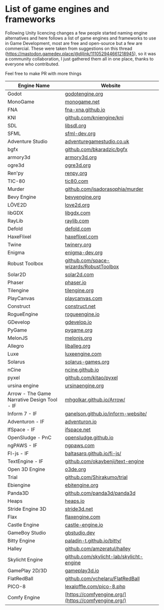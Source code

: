 # List of game engines and frameworks

Following Unity licencing changes a few people started naming engine alternatives and here follows a list of game engines and frameworks to use in Game Development, most are free and open-source but a few are commercial. These were taken from suggestions on this thread (https://mastodon.gamedev.place/@djlink/111052944661218945), so it was a community collaboration, I just gathered them all in one place, thanks to everyone who contributed.  

Feel free to make PR with more things  
  
  
| Engine Name      | Website                                      |
|------------------|----------------------------------------------|
| Godot            | [godotengine.org](https://godotengine.org)    |
| MonoGame         | [monogame.net](https://www.monogame.net)     |
| FNA              | [fna-xna.github.io](https://fna-xna.github.io) |
| KNI              | [github.com/kniengine/kni](https://github.com/kniengine/kni/) |
| SDL              | [libsdl.org](https://www.libsdl.org)        |
| SFML             | [sfml-dev.org](https://www.sfml-dev.org)    |
| Adventure Studio | [adventuregamestudio.co.uk](https://www.adventuregamestudio.co.uk/) |
| bgfx             | [github.com/bkaradzic/bgfx](https://github.com/bkaradzic/bgfx) |
| armory3d         | [armory3d.org](https://armory3d.org/)      |
| ogre3d           | [ogre3d.org](https://www.ogre3d.org/)        |
| Ren'py           | [renpy.org](https://www.renpy.org/)        |
| TIC-80           | [tic80.com](https://tic80.com/)            |
| Murder           | [github.com/isadorasophia/murder](https://github.com/isadorasophia/murder) |
| Bevy Engine      | [bevyengine.org](https://bevyengine.org/)  |
| LÖVE2D           | [love2d.org](https://love2d.org/)          |
| libGDX           | [libgdx.com](https://libgdx.com/)          |
| RayLib           | [raylib.com](https://www.raylib.com/)      |
| Defold           | [defold.com](https://defold.com/)          |
| HaxeFlixel       | [haxeflixel.com](https://haxeflixel.com/)  |
| Twine            | [twinery.org](https://twinery.org/)        |
| Enigma           | [enigma-dev.org](https://enigma-dev.org/)  |
| Robust Toolbox   | [github.com/space-wizards/RobustToolbox](https://github.com/space-wizards/RobustToolbox) |
| Solar2D          | [solar2d.com](https://solar2d.com/)        |
| Phaser           | [phaser.io](https://phaser.io/)            |
| Tilengine        | [tilengine.org](https://www.tilengine.org/) |
| PlayCanvas       | [playcanvas.com](https://playcanvas.com/)  |
| Construct        | [construct.net](https://www.construct.net/) |
| RogueEngine      | [rogueengine.io](https://rogueengine.io/)  |
| GDevelop         | [gdevelop.io](https://gdevelop.io/)        |
| PyGame           | [pygame.org](https://www.pygame.org/)      |
| MelonJS          | [melonjs.org](https://melonjs.org/)        |
| Allegro          | [liballeg.org](https://liballeg.org/)      |
| Luxe             | [luxeengine.com](https://luxeengine.com/)  |
| Solarus          | [solarus-games.org](https://solarus-games.org/) |
| nCine           | [ncine.github.io](https://ncine.github.io/) |
| pyxel            | [github.com/kitao/pyxel](https://github.com/kitao/pyxel) |
| ursina engine    | [ursinaengine.org](https://www.ursinaengine.org/) |
| Arrow - The Game Narrative Design Tool - IF | [mhgolkar.github.io/Arrow/](https://mhgolkar.github.io/Arrow/) |
| Inform 7 - IF    | [ganelson.github.io/inform-website/](https://ganelson.github.io/inform-website/) |
| Adventuron - IF  | [adventuron.io](https://adventuron.io/)   |
| IfSpace - IF     | [ifspace.net](https://www.ifspace.net/)   |
| OpenSludge - PnC | [opensludge.github.io](https://opensludge.github.io/) |
| ngPAWS - IF      | [ngpaws.com](https://ngpaws.com/)         |
| FI-js - IF       | [baltasarq.github.io/fi-js/](http://baltasarq.github.io/fi-js/) |
| TextEngine - IF  | [github.com/okaybenji/text-engine](https://github.com/okaybenji/text-engine) |
| Open 3D Engine   | [o3de.org](https://o3de.org/)             |
| Trial            | [github.com/Shirakumo/trial](https://github.com/Shirakumo/trial) |
| Ebiengine        | [ebitengine.org](https://ebitengine.org/) |
| Panda3D          | [github.com/panda3d/panda3d](https://github.com/panda3d/panda3d) |
| Heaps            | [heaps.io](https://heaps.io/)              |
| Stride Engine 3D | [stride3d.net](https://www.stride3d.net/)  |
| Flax             | [flaxengine.com](https://flaxengine.com/)  |
| Castle Engine    | [castle-engine.io](https://castle-engine.io/) |
| GameBoy Studio   | [gbstudio.dev](https://www.gbstudio.dev/)  |
| Bitty Engine     | [paladin-t.github.io/bitty/](https://paladin-t.github.io/bitty/) |
| Halley           | [github.com/amzeratul/halley](https://github.com/amzeratul/halley) |
| Skylicht Engine  | [github.com/skylicht-lab/skylicht-engine](https://github.com/skylicht-lab/skylicht-engine) |
| GamePlay 2D/3D   | [gameplay3d.io](https://www.gameplay3d.io/) |
| FlatRedBall      | [github.com/vchelaru/FlatRedBall](https://github.com/vchelaru/FlatRedBall) |
| PICO-8           | [lexaloffle.com/pico-8.php](https://www.lexaloffle.com/pico-8.php) |
| Comfy Engine     | [https://comfyengine.org/](https://comfyengine.org/) |



